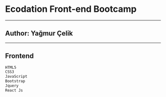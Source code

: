 # Ecodation Front-end Bootcamp
-------
## Author: Yağmur Çelik
-------
## Frontend
```sh
HTML5
CSS3
JavaScript
Bootstrap
Jquery
React Js
```
